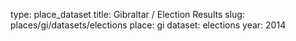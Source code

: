type: place_dataset
title: Gibraltar / Election Results
slug: places/gi/datasets/elections
place: gi
dataset: elections
year: 2014
